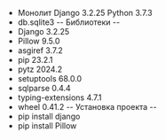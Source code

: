 - Монолит
Django	3.2.25
Python 3.7.3
- db.sqlite3
-- Библиотеки --
- Django	3.2.25
- Pillow	9.5.0
- asgiref	3.7.2
- pip	23.2.1
- pytz	2024.2
- setuptools	68.0.0
- sqlparse	0.4.4
- typing-extensions	4.7.1
- wheel	0.41.2
-- Установка проекта --
- pip install django
- pip install Pillow
